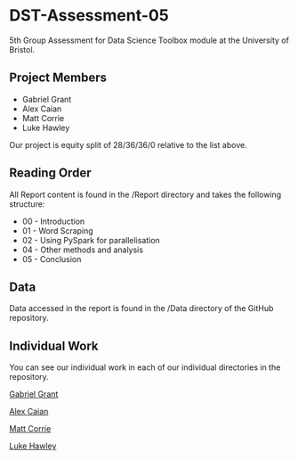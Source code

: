 # DST-Assessment-05
5th Group Assessment for Data Science Toolbox module at the University of Bristol.

## Project Members
* Gabriel Grant
* Alex Caian
* Matt Corrie
* Luke Hawley

Our project is equity split of 28/36/36/0 relative to the list above.

## Reading Order

All Report content is found in the /Report directory and takes the following structure:
* 00 - Introduction
* 01 - Word Scraping
* 02 - Using PySpark for parallelisation
* 04 - Other methods and analysis
* 05 - Conclusion

## Data

Data accessed in the report is found in the /Data directory of the GitHub repository.

## Individual Work

You can see our individual work in each of our individual directories in the repository.

[Gabriel Grant](https://github.com/Galeforse/DST-Assessment-04/tree/main/Gabriel%20Grant)

[Alex Caian](https://github.com/Galeforse/DST-Assessment-04/tree/main/Alex%20Caian)

[Matt Corrie](https://github.com/Galeforse/DST-Assessment-04/tree/main/Matt%20Corrie)

[Luke Hawley](https://github.com/Galeforse/DST-Assessment-04/tree/main/Luke%20Hawley)
